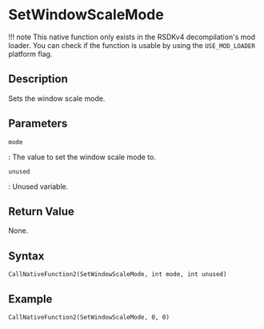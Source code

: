 # SetWindowScaleMode

!!! note
    This native function only exists in the RSDKv4 decompilation's mod loader. You can check if the function is usable by using the `USE_MOD_LOADER` platform flag.

## Description
Sets the window scale mode.

## Parameters
`mode`

:   The value to set the window scale mode to.

`unused`

:   Unused variable.

## Return Value
None.

## Syntax
```
CallNativeFunction2(SetWindowScaleMode, int mode, int unused)
```

## Example
```
CallNativeFunction2(SetWindowScaleMode, 0, 0)
```